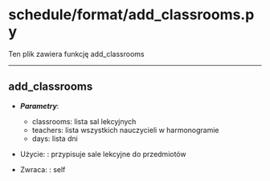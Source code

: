 # schedule/format/add_classrooms.py

Ten plik zawiera funkcję add_classrooms

---

## add_classrooms
  * ***Parametry***:
      * classrooms: lista sal lekcyjnych
      * teachers: lista wszystkich nauczycieli w harmonogramie
      * days: lista dni
    
  * Użycie:
  : przypisuje sale lekcyjne do przedmiotów
    
  * Zwraca:
  : self
